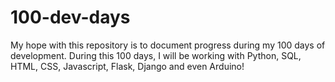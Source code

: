 # 100-dev-days
My hope with this repository is to document progress during my 100 days of development. During this 100 days, I will  be working with Python, SQL, HTML, CSS, Javascript, Flask, Django and even Arduino! 
